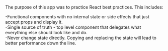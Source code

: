 The purpose of this app was to practice React best practices. This includes: 

-Functional components with no internal state or side effects that just accept props and display it. <br />
-Single source of truth - top level component that delegates what everything else should look like and do. <br />
-Never change state directly. Copying and replacing the state will lead to better performance down the line.
